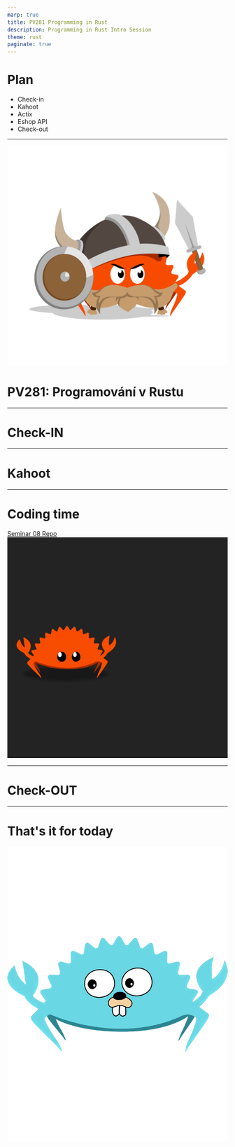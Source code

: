 ```yaml
---
marp: true
title: PV281 Programming in Rust
description: Programming in Rust Intro Session
theme: rust
paginate: true
---
```


# Plan

- Check-in
- Kahoot
- Actix
- Eshop API
- Check-out

---

![w:512 h:512](./assets/rust-logo-1.png)

# <!--fit--> PV281: Programování v Rustu

---

# <!--fit--> Check-IN

---

# <!--fit--> Kahoot 

---

# Coding time

[Seminar 08 Repo](https://gitlab.fi.muni.cz/pv281/seminar-exercises/week-09-eshop-api)
![w:540 h:540](./assets/ferris-dancing.gif)

---

# <!--fit--> Check-OUT

---

# That's it for today 

![w:300 h:400](./assets/go-ferris-transparent.png)

